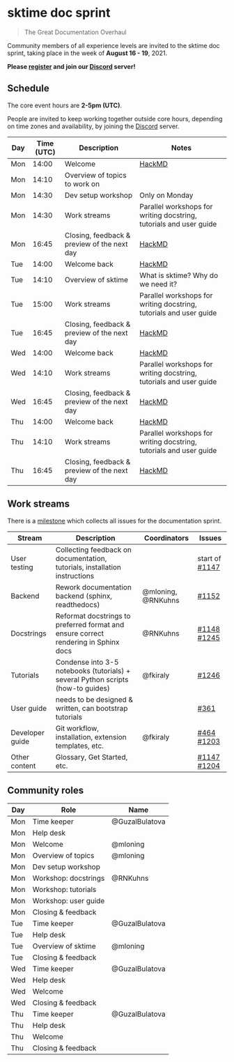# sktime doc sprint 
> The Great Documentation Overhaul 

Community members of all experience levels are invited to the sktime doc sprint, taking place in the week of **August 16 - 19**, 2021.

**Please [register](https://www.eventbrite.co.uk/e/sktime-doc-sprint-tickets-164990684579) and join our [Discord](https://discord.com/invite/gqSab2K) server!**

## Schedule 
The core event hours are **2-5pm (UTC)**. 

People are invited to keep working together outside core hours, depending on time zones and availability, by joining the [Discord](https://discord.com/invite/gqSab2K) server.

| Day | Time (UTC) | Description | Notes |
|---|---|---|---|
| Mon | 14:00 | Welcome | [HackMD] | 
| Mon | 14:10 | Overview of topics to work on | |
| Mon | 14:30 | Dev setup workshop | Only on Monday | 
| Mon | 14:30 | Work streams | Parallel workshops for writing docstring, tutorials and user guide | 
| Mon | 16:45 | Closing, feedback & preview of the next day | [HackMD] |
| Tue | 14:00 | Welcome back | [HackMD] | 
| Tue | 14:10 | Overview of sktime | What is sktime? Why do we need it? | 
| Tue | 15:00 | Work streams | Parallel workshops for writing docstring, tutorials and user guide | 
| Tue | 16:45 | Closing, feedback & preview of the next day | [HackMD] |
| Wed | 14:00 | Welcome back | [HackMD] | 
| Wed | 14:10 | Work streams | Parallel workshops for writing docstring, tutorials and user guide | 
| Wed | 16:45 | Closing, feedback & preview of the next day | [HackMD] |
| Thu | 14:00 | Welcome back | [HackMD] | 
| Thu | 14:10 | Work streams | Parallel workshops for writing docstring, tutorials and user guide | 
| Thu | 16:45 | Closing, feedback & preview of the next day | [HackMD] |

[hackmd]: https://hackmd.io/r37qZhR_TRSWMQ72er830g

## Work streams

There is a [milestone](https://github.com/alan-turing-institute/sktime/milestone/6) which collects all issues for the documentation sprint.

| Stream | Description | Coordinators | Issues |
|---|---|---|---|
| User testing | Collecting feedback on documentation, tutorials, installation instructions | | start of [#1147](https://github.com/alan-turing-institute/sktime/issues/1147) | 
| Backend | Rework documentation backend (sphinx, readthedocs) | @mloning, @RNKuhns | [#1152](https://github.com/alan-turing-institute/sktime/issues/1152) |
| Docstrings | Reformat docstrings to preferred format and ensure correct rendering in Sphinx docs | @RNKuhns | [#1148](https://github.com/alan-turing-institute/sktime/issues/1148) [#1245](https://github.com/alan-turing-institute/sktime/issues/1245) | 
| Tutorials | Condense into 3-5 notebooks (tutorials) + several Python scripts (how-to guides) | @fkiraly | [#1246](https://github.com/alan-turing-institute/sktime/issues/1246) | 
| User guide | needs to be designed & written, can bootstrap tutorials | | [#361](https://github.com/alan-turing-institute/sktime/issues/361) | 
| Developer guide | Git workflow, installation, extension templates, etc. | @fkiraly | [#464](https://github.com/alan-turing-institute/sktime/issues/464) [#1203](https://github.com/alan-turing-institute/sktime/issues/1203) | 
| Other content | Glossary, Get Started, etc. | | [#1147](https://github.com/alan-turing-institute/sktime/issues/1147) [#1204](https://github.com/alan-turing-institute/sktime/issues/1204) |  

## Community roles

|Day | Role | Name | 
|---|---|---|
| Mon | Time keeper | @GuzalBulatova |
| Mon | Help desk | |
| Mon | Welcome | @mloning |
| Mon | Overview of topics | @mloning | 
| Mon | Dev setup workshop | |
| Mon | Workshop: docstrings | @RNKuhns |
| Mon | Workshop: tutorials | |
| Mon | Workshop: user guide | |
| Mon | Closing & feedback | |
| Tue | Time keeper | @GuzalBulatova |
| Tue | Help desk | |
| Tue | Overview of sktime | @mloning |
| Tue | Closing & feedback | |
| Wed | Time keeper | @GuzalBulatova |
| Wed | Help desk | |
| Wed | Welcome | |
| Wed | Closing & feedback | |
| Thu | Time keeper | @GuzalBulatova |
| Thu | Help desk | |
| Thu | Welcome | |
| Thu | Closing & feedback | |

